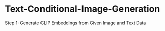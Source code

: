 # Text-Conditional-Image-Generation

Step 1: Generate CLIP Embeddings from Given Image and Text Data 
